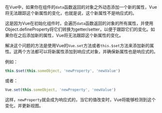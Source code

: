 在Vue中，如果你在组件的`data`函数返回的对象之外动态添加一个新的属性，Vue将无法跟踪这个新属性的变化，也就是说，这个新属性不是响应式的。

这是因为Vue在初始化组件时，会遍历`data`函数返回的对象的所有属性，并使用Object.defineProperty将它们转换为getter/setter，以便于跟踪它们的变化。如果你在之后添加新的属性，Vue将无法跟踪这个新属性的变化。

解决这个问题的方法是使用Vue的`Vue.set`方法或者`this.$set`方法来添加新的属性。这两个方法都可以将新属性添加到响应式对象，并确保新属性也是响应式的。

例如：  
```js
this.$set(this.someObject, 'newProperty', 'newValue')
```
或者：  
```js
Vue.set(this.someObject, 'newProperty', 'newValue')
```
这样，`newProperty`就会成为响应式的，当它的值改变时，Vue将能够检测到这个变化，并更新视图。  

